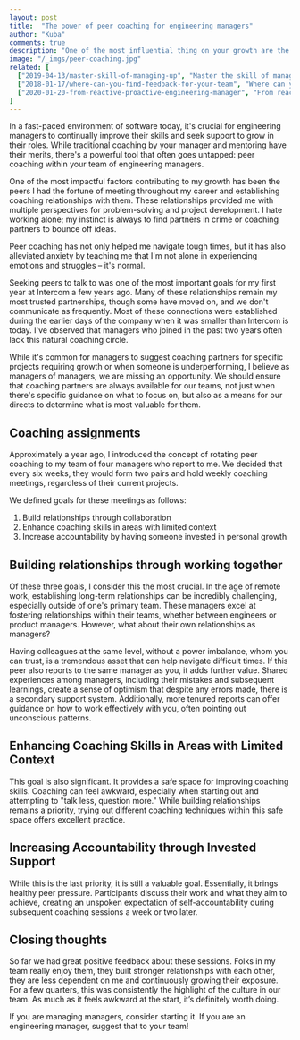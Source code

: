 ```yaml
---
layout: post
title:  "The power of peer coaching for engineering managers"
author: "Kuba"
comments: true
description: "One of the most influential thing on your growth are the peers you work with. They provide you new perspectives, play devil advocate or brainstorm new ideas. Find them as engineering manager."
image: "/_imgs/peer-coaching.jpg"
related: [
  ["2019-04-13/master-skill-of-managing-up", "Master the skill of managing up", "Manging up is a key skill that you need to master. It will build trust with your manager and let you grow faster. Here is how to do it best."],
  ["2018-01-17/where-can-you-find-feedback-for-your-team", "Where can you find feedback for your team?", "Ambitious people love feedback. They are hungry for it and are aware that feedback is helping them grow faster. How can you find feedback that will really help your directs be better?"],
  ["2020-01-20-from-reactive-proactive-engineering-manager", "From reactive to proactive engineering manager", "One of indicators of seniority for engineering managers is how much of their time is spent in a proactive instead of reactive manner. How to get better at this?"]
]
---
```

In a fast-paced environment of software today, it's crucial for engineering managers to continually improve their skills and seek support to grow in their roles. While traditional coaching by your manager and mentoring have their merits, there's a powerful tool that often goes untapped: peer coaching within your team of engineering managers.

One of the most impactful factors contributing to my growth has been the peers I had the fortune of meeting throughout my career and establishing coaching relationships with them. These relationships provided me with multiple perspectives for problem-solving and project development. I hate working alone; my instinct is always to find partners in crime or coaching partners to bounce off ideas.

Peer coaching has not only helped me navigate tough times, but it has also alleviated anxiety by teaching me that I'm not alone in experiencing emotions and struggles – it's normal.

Seeking peers to talk to was one of the most important goals for my first year at Intercom a few years ago. Many of these relationships remain my most trusted partnerships, though some have moved on, and we don't communicate as frequently. Most of these connections were established during the earlier days of the company when it was smaller than Intercom is today. I've observed that managers who joined in the past two years often lack this natural coaching circle.

While it's common for managers to suggest coaching partners for specific projects requiring growth or when someone is underperforming, I believe as managers of managers, we are missing an opportunity. We should ensure that coaching partners are always available for our teams, not just when there's specific guidance on what to focus on, but also as a means for our directs to determine what is most valuable for them.

## Coaching assignments
Approximately a year ago, I introduced the concept of rotating peer coaching to my team of four managers who report to me. We decided that every six weeks, they would form two pairs and hold weekly coaching meetings, regardless of their current projects.

We defined goals for these meetings as follows:
1. Build relationships through collaboration
2. Enhance coaching skills in areas with limited context
3. Increase accountability by having someone invested in personal growth

## Building relationships through working together
Of these three goals, I consider this the most crucial. In the age of remote work, establishing long-term relationships can be incredibly challenging, especially outside of one's primary team. These managers excel at fostering relationships within their teams, whether between engineers or product managers. However, what about their own relationships as managers?

Having colleagues at the same level, without a power imbalance, whom you can trust, is a tremendous asset that can help navigate difficult times. If this peer also reports to the same manager as you, it adds further value. Shared experiences among managers, including their mistakes and subsequent learnings, create a sense of optimism that despite any errors made, there is a secondary support system. Additionally, more tenured reports can offer guidance on how to work effectively with you, often pointing out unconscious patterns.

## Enhancing Coaching Skills in Areas with Limited Context
This goal is also significant. It provides a safe space for improving coaching skills. Coaching can feel awkward, especially when starting out and attempting to "talk less, question more." While building relationships remains a priority, trying out different coaching techniques within this safe space offers excellent practice.

## Increasing Accountability through Invested Support
While this is the last priority, it is still a valuable goal. Essentially, it brings healthy peer pressure. Participants discuss their work and what they aim to achieve, creating an unspoken expectation of self-accountability during subsequent coaching sessions a week or two later.

## Closing thoughts
So far we had great positive feedback about these sessions. Folks in my team really enjoy them, they built stronger relationships with each other, they are less dependent on me and continuously growing their exposure. For a few quarters, this was consistently the highlight of the culture in our team. As much as it feels awkward at the start, it’s definitely worth doing.

If you are managing managers, consider starting it. If you are an engineering manager, suggest that to your team!
